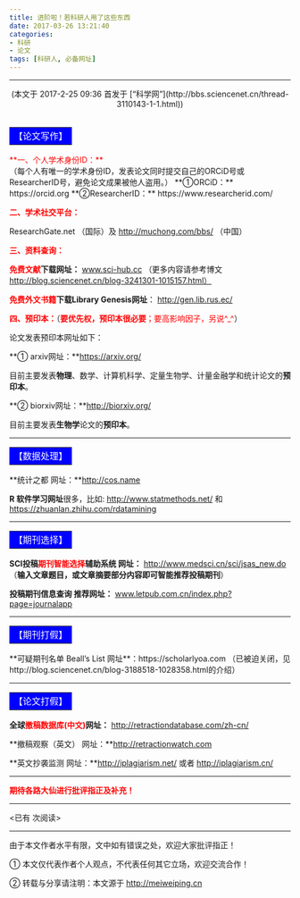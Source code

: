 ```yaml
---
title: 进阶啦！若科研人用了这些东西
date: 2017-03-26 13:21:40
categories:  
- 科研
- 论文
tags: [科研人, 必备网址]
---
```


---

<center>(本文于 2017-2-25 09:36  首发于 [“科学网”](http://bbs.sciencenet.cn/thread-3110143-1-1.html))</center>
<br>
<table><tr><td bgcolor=blue><font color=white><center>【论文写作】</center></font></td></tr></table>
<font color=red>**一、个人学术身份ID：**</font><br>
（每个人有唯一的学术身份ID，发表论文同时提交自己的ORCiD号或ResearcherID号，避免论文成果被他人盗用。）
**①ORCiD：** https://orcid.org
**②ResearcherID：** https://www.researcherid.com/  

<!-- more -->


<font color=red>**二、学术社交平台：**</font> 

ResearchGate.net （国际）及 http://muchong.com/bbs/ （中国）

<font color=red>**三、资料查询：**</font> 

<font color=red>**免费文献</font>下载网址：** www.sci-hub.cc  （更多内容请参考博文 http://blog.sciencenet.cn/blog-3241301-1015157.html）

<font color=red>**免费外文书籍</font>下载Library Genesis网址**： http://gen.lib.rus.ec/

<font color=red>**四、预印本：**</font>（<font color=red>**要优先权，预印本很必要**；要高影响因子，另说^_^</font>）

论文发表预印本网址如下：

**① arxiv网址：**https://arxiv.org/

目前主要发表**物理**、数学、计算机科学、定量生物学、计量金融学和统计论文的**预印本**。

**② biorxiv网址：**http://biorxiv.org/

目前主要发表**生物学**论文的**预印本**。

---


<table><tr><td bgcolor=blue><font color=white><center>【数据处理】</center></font></td></tr></table>

**统计之都 网址：**http://cos.name

**R 软件学习网址**很多，比如: http://www.statmethods.net/ 和 https://zhuanlan.zhihu.com/rdatamining

---

<table><tr><td bgcolor=blue><font color=white><center>【期刊选择】</center></font></td></tr></table>

**SCI投稿<font color=red>期刊智能选择</font>辅助系统 网址：**
http://www.medsci.cn/sci/jsas_new.do
（**输入文章题目，或文章摘要部分内容即可智能推荐投稿期刊**）

**投稿期刊信息查询 推荐网址：** 
www.letpub.com.cn/index.php?page=journalapp

---

<table><tr><td bgcolor=blue><font color=white><center>【期刊打假】</center></font></td></tr></table>
**可疑期刊名单 Beall’s List 网址**：https://scholarlyoa.com  （已被迫关闭，见 http://blog.sciencenet.cn/blog-3188518-1028358.html的介绍）

---

<table><tr><td bgcolor=blue><font color=white><center>【论文打假】</center></font></td></tr></table>

**全球<font color=red>撤稿数据库(中文)</font>网址：** http://retractiondatabase.com/zh-cn/

**撤稿观察（英文） 网址：**http://retractionwatch.com

**英文抄袭监测 网址：**http://iplagiarism.net/    或者 http://iplagiarism.cn/

---

<font color=red>**期待各路大仙进行批评指正及补充！**</font>




---

<span id="busuanzi_container_page_pv">
<已有 <span id="busuanzi_value_page_pv"></span> 次阅读>
</span>

---


由于本文作者水平有限，文中如有错误之处，欢迎大家批评指正！

① 本文仅代表作者个人观点，不代表任何其它立场，欢迎交流合作！

② 转载与分享请注明：本文源于 http://meiweiping.cn
